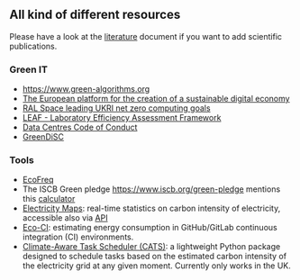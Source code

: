 ## All kind of different resources

Please have a look at the [literature](./literature.md) document if you want to add scientific publications.

### Green IT

* https://www.green-algorithms.org
* [The European platform for the creation of a sustainable digital economy](https://sdialliance.org/)
* [RAL Space leading UKRI net zero computing goals](https://www.ralspace.stfc.ac.uk/Pages/RAL-Space-leading-UKRI-net-zero-computing-goals.aspx)
* [LEAF - Laboratory Efficiency Assessment Framework](https://www.ucl.ac.uk/sustainable/leaf-laboratory-efficiency-assessment-framework)
* [Data Centres Code of Conduct](https://e3p.jrc.ec.europa.eu/communities/data-centres-code-conduct)
* [GreenDiSC](https://www.software.ac.uk/GreenDiSC)


### Tools

* [EcoFreq](https://github.com/amkozlov/eco-freq)
* The ISCB Green pledge https://www.iscb.org/green-pledge mentions this [calculator ](https://sustainabletravel.org/our-work/carbon-offsets/calculate-footprint/)
* [Electricity Maps](https://app.electricitymaps.com/): real-time statistics on carbon intensity of electricity, accessible also via [API](https://docs.electricitymaps.com/)
* [Eco-CI](https://github.com/green-coding-solutions/eco-ci-energy-estimation): estimating energy consumption in GitHub/GitLab continuous integration (CI) environments.
* [Climate-Aware Task Scheduler (CATS)](https://github.com/GreenScheduler/cats): a lightweight Python package designed to schedule tasks based on the estimated carbon intensity of the electricity grid at any given moment. Currently only works in the UK.
